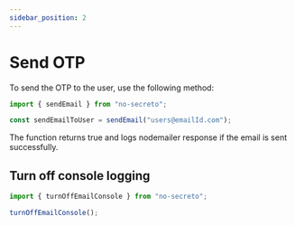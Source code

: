 ```yaml
---
sidebar_position: 2
---
```


# Send OTP

To send the OTP to the user, use the following method:

```javascript
import { sendEmail } from "no-secreto";

const sendEmailToUser = sendEmail("users@emailId.com");
```

The function returns true and logs nodemailer response if the email is sent successfully.

## Turn off console logging

```js
import { turnOffEmailConsole } from "no-secreto";

turnOffEmailConsole();
```
